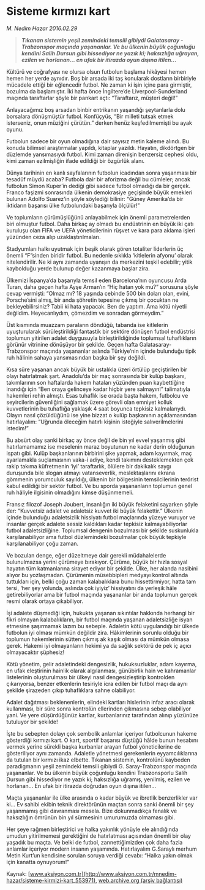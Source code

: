 # Sisteme kırmızı kart

*M. Nedim Hazar 2016.02.29*

<div class="pNewsDetailMainContent ctx_content" itemprop="articleBody">
 <blockquote>
  <p>
   <strong>
    <em>
     Tıkanan sistemin yeşil zemindeki temsili gibiydi Galatasaray - Trabzonspor maçında yaşananlar. Ve bu ülkenin büyük çoğunluğu kendini Salih Dursun gibi hissediyor ne yazık ki; haksızlığa uğrayan, ezilen ve horlanan… en ufak bir itirazda oyun dışına itilen…
    </em>
   </strong>
  </p>
 </blockquote>
 <p>
  Kültürü ve coğrafyası ne olursa olsun futbolun başlama hikâyesi hemen hemen her yerde aynıdır. Boş bir arsada iki taş konularak dostların birbiriyle mücadele ettiği bir eğlencedir futbol. Ne zaman ki işin içine para girmiştir, bozulma da başlamıştır. İki hafta önce İngiltere’de Liverpool-Sunderland maçında taraftarlar şöyle bir pankart açtı: “Taraftarız, müşteri değil!”
 </p>
 <p>
  Anlayacağımız boş arsadan binbir entrikanın yaşandığı şeytanlarla dolu borsalara dönüşmüştür futbol. Konfüçyüs, “Bir milleti tutsak etmek isterseniz, onun müziğini çürütün.” derken henüz keşfedilmemişti bu ayak oyunu.
 </p>
 <p>
  Futbolun sadece bir oyun olmadığına dair sayısız metin kaleme alındı. Bu konuda bilimsel araştırmalar yapıldı, kitaplar yazıldı. Hayatın, dikdörtgen bir düzlemde yansımasıydı futbol. Kimi zaman direnişin benzersiz cephesi oldu, kimi zaman ezilmişliğin ifade edildiği bir özgürlük alanı.
 </p>
 <p>
  Dünya tarihinin en kanlı sayfalarının futbolun icadından sonra yaşanması bir tesadüf müydü acaba? Futbola dair bir aforizma değil bu cümleler; ancak futbolun Simon Kuper’in dediği gibi sadece futbol olmadığı da bir gerçek. Franco faşizmi sonrasında ülkenin demokrasiye geçişinde büyük emekleri bulunan Adolfo Suarez’in şöyle söylediği bilinir: “Güney Amerika’da bir iktidarın başarısı ülke futbolundaki başarıyla ölçülür!”
 </p>
 <p>
  Ve toplumların çürümüşlüğünü anlayabilmek için önemli parametrelerden biri olmuştur futbol. Daha birkaç ay olmadı bu endüstrinin en büyük iki çatı kuruluşu olan FIFA ve UEFA yöneticilerinin rüşvet ve kara para aklama işleri yüzünden ceza alıp uzaklaştırılmaları.
 </p>
 <p>
  Stadyumları halkı uyutmak için beşik olarak gören totaliter liderlerin üç önemli “F”sinden biridir futbol. Bu nedenle sıklıkla ‘kitlelerin afyonu’ olarak nitelendirilir. Ne ki aynı zamanda uyanışın da merkezini teşkil edebilir; yitik kaybolduğu yerde bulunup değer kazanmaya başlar zira.
 </p>
 <p>
  Ülkemizi İspanya’da başarıyla temsil eden Barcelona’nın oyuncusu Arda Turan, daha geçen hafta Ayşe Arman’ın “Hiç hatan yok mu?” sorusuna şöyle cevap vermişti: “Olmaz mı? 18 yaşında cebinde 500 bin doları olan, evini, Porsche’sini almış, bir anda şöhretin tepesine çıkmış bir çocuktan ne bekleyebilirsiniz? Tabii ki hata yapacak. Ben de yaptım. Ama kötü niyetli değildim. Heyecanlıydım, çömezdim ve sonradan görmeydim.”
 </p>
 <p>
  Üst kısmında muazzam paraların döndüğü, tabanda ise kitlelerin uyuşturularak sürüleştirildiği fantastik bir sektöre dönüşen futbol endüstrisi toplumun yitirilen adalet duygusuyla birleştirildiğinde toplumsal tuhaflıkların görünür vitrinine dönüşüyor bir şekilde. Geçen hafta Galatasaray-Trabzonspor maçında yaşananlar aslında Türkiye’nin içinde bulunduğu tipik ruh hâlinin sahaya yansımasından başka bir şey değildi.
 </p>
 <p>
  Kısa süre yaşanan ancak büyük bir ustalıkla üzeri örtülüp geçiştirilen bir olayı hatırlatmak şart. Anadolu’da bir maç sonrasında bir kulüp başkanı, takımlarının son haftalarda hakem hataları yüzünden puan kaybettiğine inandığı için “Ben oraya gelinceye kadar hiçbir yere salmayın!” talimatıyla hakemleri rehin almıştı. Esas tuhaflık ise orada başta hakem, futbolcu ve seyircilerin güvenliğini sağlamak üzere görevli olan emniyet kolluk kuvvetlerinin bu tuhaflığa yaklaşık 4 saat boyunca tepkisiz kalmalarıydı. Olayın nasıl çözüldüğünü ise yine bizzat o kulüp başkanının açıklamasından hatırlayalım: “Uğrunda öleceğim hatırlı kişinin isteğiyle salıverilmelerini istedim!”
 </p>
 <p>
  Bu absürt olay sanki birkaç ay önce değil de bin yıl evvel yaşanmış gibi hatırlamamamız ise meselenin maraz boyutunun ne kadar derin olduğunun ispatı gibi. Kulüp başkanlarının birbirini şike yapmak, adam kayırmak, maç ayarlamakla suçlamasının vaka-i adiye, kendi takımını desteklemekten çok rakip takıma küfretmenin ‘iyi’ taraftarlık, ölülere bir dakikalık saygı duruşunda bile slogan atmayı vatanseverlik, meslektaşlarını ekrana gömmenin yorumculuk sayıldığı, ülkenin bir bölgesinin temsilcilerinin terörist kabul edildiği bir sektör futbol. Ve bu sporda yaşananların toplumun genel ruh hâliyle ilgisinin olmadığını kimse düşünmemeli.
 </p>
 <p>
  Fransız filozof Joseph Joubert, insanlığın iki büyük felaketini sayarken şöyle der: “Kuvvetsiz adalet ve adaletsiz kuvvet iki büyük felakettir.” Ülkenin içinde bulunduğu adaletsizlik hissiyatı futbol maçlarında yüzeye vuruyor ve insanlar gerçek adalete sessiz kaldıkları kadar tepkisiz kalmayabiliyorlar futbol adaletsizliğine. Toplumsal dengenin bozulması bir şekilde suskunlukla karşılanabiliyor ama futbol düzlemindeki bozulmalar çok büyük tepkiyle karşılanabiliyor çoğu zaman.
 </p>
 <p>
  Ve bozulan denge, eğer düzeltmeye dair gerekli müdahalelerde bulunulmazsa yerini çürümeye bırakıyor. Çürüme, büyük bir hızla sosyal hayatın tüm katmanlarına sirayet ediyor bir şekilde. Ülke, her alanda nasibini alıyor bu yozlaşmadan. Çürümenin müsebbipleri medyayı kontrol altında tuttukları için, belki çoğu zaman kalabalıklara bunu hissettirmiyor, hatta tam tersi, ‘her şey yolunda, aslında çok iyiyiz’ hissiyatını da yerleşik hâle getirebiliyorlar ama bir futbol maçında yaşananlar bir anda toplumun gerçek resmi olarak ortaya çıkabiliyor.
 </p>
 <p>
  İşi adalete düşmediği için, hukukta yaşanan sıkıntılar hakkında herhangi bir fikri olmayan kalabalıkların, bir futbol maçında yaşanan adaletsizliğe isyan etmesine şaşırmamak lazım bu sebeple. Adaletin kötü uygulandığı bir ülkede futbolun iyi olması mümkün değildir zira. Hâkimlerinin sorunlu olduğu bir toplumun hakemlerinin sütten çıkmış ak kaşık olması da mümkün olmasa gerek. Hakemi iyi olmayanların hekimi ya da sağlık sektörü de pek iç açıcı olmayacaktır şüphesiz!
 </p>
 <p>
  Kötü yönetim, gelir adaletindeki dengesizlik, hukuksuzluklar, adam kayırma, en ufak eleştirinin hainlik olarak algılanması, günübirlik hain ve kahramanlar listelerinin oluşturulması bir ülkeyi nasıl dengesizleştirip kontrolden çıkarıyorsa, benzer etkenlerin tesiriyle icra edilen bir futbol maçı da aynı şekilde şirazeden çıkıp tuhaflıklara sahne olabiliyor.
 </p>
 <p>
  Adalet dağıtması beklenenlerin, elindeki kartları hislerinin infaz aracı olarak kullanması, bir süre sonra kontrolün ellerinden çıkmasına sebep olabiliyor yani. Ve yere düşürdüğünüz kartlar, kurbanlarınız tarafından alınıp yüzünüze tutuluyor bir şekilde!
 </p>
 <p>
  İşte bu sebepten dolayı çok sembolik anlamlar içeriyor futbolcunun hakeme gösterdiği kırmızı kart. O kart, sportif başarısı düştüğü hâlde bunun hesabını vermek yerine sürekli başka kurbanlar arayan futbol yöneticilerine de gösteriliyor aynı zamanda. Adaletle yönetmesi gerekenlerin eyyamcılıklarına da tutulan bir kırmızı ikaz elbette. Tıkanan sistemin, kontrolünü kaybeden paradigmanın yeşil zemindeki temsili gibiydi G. Saray-Trabzonspor maçında yaşananlar. Ve bu ülkenin büyük çoğunluğu kendini Trabzonsporlu Salih Dursun gibi hissediyor ne yazık ki; haksızlığa uğramış, yenilmiş, ezilen ve horlanan… En ufak bir itirazda doğrudan oyun dışına itilen…
 </p>
 <p>
  Maçta yaşananlar ile ülke arasında o kadar büyük ve ibretlik benzerlikler var ki… Ev sahibi ekibin teknik direktörünün maçtan sonra sanki önemli bir şey yaşanmamış gibi davranması mesela. Bize dokunmadıkça fenalık ve haksızlığın ömrünün bin yıl sürmesinin umurumuzda olmaması gibi.
 </p>
 <p>
  Her şeye rağmen birleştirici ve halka yakınlık yönüyle ele alındığında umudun yitirilmemesi gerektiğini de hatırlatması açısından önemli bir olay yaşadık bu maçta. Ve belki de futbol, zannettiğimizden çok daha fazla anlamlar içeriyor modern insanın yaşamında. Hatırlayalım G.Saraylı merhum Metin Kurt’un kendisine sorulan soruya verdiği cevabı: “Halka yakın olmak için kanatta oynuyorum!”
 </p>
</div>


Kaynak: [www.aksiyon.com.tr](http://www.aksiyon.com.tr/mnedim-hazar/sisteme-kirmizi-kart_553971), [web.archive.org (arşiv bağlantısı)](http://web.archive.org/web/20160302093819/http://www.aksiyon.com.tr/mnedim-hazar/sisteme-kirmizi-kart_553971)
